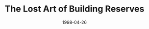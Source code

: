 ---
layout: message
category: message
series: "Room To Breathe"
title: "The Lost Art of Building Reserves"
date: 1998-04-26
audio-description: "Running on empty? Here's how to rebuild your reserves in your life. "
audio: ""
audio-title: "The Lost Art of Building Reserves"
audio-duration: ":"
---